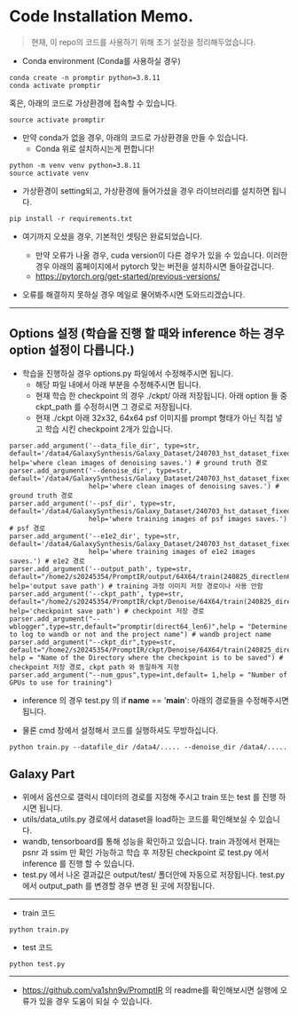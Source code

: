 # Code Installation Memo. 

> 현재, 이 repo의 코드를 사용하기 위해 초기 설정을 정리해두었습니다.
- Conda environment (Conda를 사용하실 경우)
```shell 
conda create -n promptir python=3.8.11
conda activate promptir 
```
혹은, 아래의 코드로 가상환경에 접속할 수 있습니다.
```shell 
source activate promptir
```

- 만약 conda가 없을 경우, 아래의 코드로 가상환경을 만들 수 있습니다. 
    - Conda 위로 설치하시는게 편합니다!
```shell
python -m venv venv python=3.8.11
source activate venv 
```


- 가상환경이 setting되고, 가상환경에 들어가셨을 경우 라이브러리를 설치하면 됩니다. 
```shell 
pip install -r requirements.txt
```

- 여기까지 오셨을 경우, 기본적인 셋팅은 완료되었습니다.
    - 만약 오류가 나올 경우, cuda version이 다른 경우가 있을 수 있습니다. 이러한 경우 아래의 홈페이지에서 pytorch 맞는 버전을 설치하시면 돌아갈겁니다.
    - https://pytorch.org/get-started/previous-versions/ 

- 오류를 해결하지 못하실 경우 메일로 물어봐주시면 도와드리겠습니다.


<hr>

## Options 설정 (학습을 진행 할 때와 inference 하는 경우 option 설정이 다릅니다.)
- 학습을 진행하실 경우 options.py 파일에서 수정해주시면 됩니다.
    - 해당 파일 내에서 아래 부분을 수정해주시면 됩니다.
    - 현재 학습 한 checkpoint 의 경우 ./ckpt/ 아래 저장됩니다. 아래 option 들 중 ckpt_path 를 수정하시면 그 경로로 저장됩니다.
    - 현재 ./ckpt 아래 32x32, 64x64 psf 이미지를 prompt 형태가 아닌 직접 넣고 학습 시킨 checkpoint 2개가 있습니다.
```shell
parser.add_argument('--data_file_dir', type=str, default='/data4/GalaxySynthesis/Galaxy_Dataset/240703_hst_dataset_fixed_size/f814w/64X64/minmax_ttv/train/gt/',  help='where clean images of denoising saves.') # ground truth 경로
parser.add_argument('--denoise_dir', type=str, default='/data4/GalaxySynthesis/Galaxy_Dataset/240703_hst_dataset_fixed_size/f814w/64X64/minmax_ttv/train/gt/',
                    help='where clean images of denoising saves.') # ground truth 경로
parser.add_argument('--psf_dir', type=str, default='/data4/GalaxySynthesis/Galaxy_Dataset/240703_hst_dataset_fixed_size/f814w/psf_ttv/train/psf/',
                    help='where training images of psf images saves.') # psf 경로
parser.add_argument('--e1e2_dir', type=str, default='/data4/GalaxySynthesis/Galaxy_Dataset/240703_hst_dataset_fixed_size/f814w/240813_HST_PSF/e1e2/',
                    help='where training images of e1e2 images saves.') # e1e2 경로
parser.add_argument('--output_path', type=str, default="/home2/s20245354/PromptIR/output/64X64/train(240825_directlen6)", help='output save path') # training 과정 이미지 저장 경로이나 사용 안함
parser.add_argument('--ckpt_path', type=str, default="/home2/s20245354/PromptIR/ckpt/Denoise/64X64/train(240825_directlen6)", help='checkpoint save path') # checkpoint 저장 경로
parser.add_argument("--wblogger",type=str,default="promptir(direct64_len6)",help = "Determine to log to wandb or not and the project name") # wandb project name 
parser.add_argument("--ckpt_dir",type=str, default="/home2/s20245354/PromptIR/ckpt/Denoise/64X64/train(240825_directlen6)", help = "Name of the Directory where the checkpoint is to be saved") # checkpoint 저장 경로, ckpt path 와 동일하게 지정
parser.add_argument("--num_gpus",type=int,default= 1,help = "Number of GPUs to use for training")
```
- inference 의 경우 test.py 의 if __name__ == '__main__': 아래의 경로들을 수정해주시면 됩니다.

- 물론 cmd 창에서 설정해서 코드를 실행하셔도 무방하십니다.
```shell
python train.py --datafile_dir /data4/..... --denoise_dir /data4/.....
```


## Galaxy Part 
- 위에서 옵션으로 갤럭시 데이터의 경로를 지정해 주시고 train 또는 test 를 진행 하시면 됩니다.  
- utils/data_utils.py 경로에서 dataset을 load하는 코드를 확인해보실 수 있습니다.
- wandb, tensorboard를 통해 성능을 확인하고 있습니다. train 과정에서 현재는 psnr 과 ssim 만 확인 가능하고 학습 후 저장된 checkpoint 로 test.py 에서 inference 를 진행 할 수 있습니다.
- test.py 에서 나온 결과값은 output/test/ 폴더안에 자동으로 저장됩니다. test.py 에서 output_path 를 변경할 경우 변경 된 곳에 저장됩니다.
<hr>

- train 코드
```shell 
python train.py
```

- test 코드
```shell 
python test.py
```


<hr>

- https://github.com/va1shn9v/PromptIR 의 readme를 확인해보시면 실행에 오류가 있을 경우 도움이 되실 수 있습니다. 